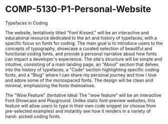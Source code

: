 # COMP-5130-P1-Personal-Website
Typefaces in Coding

The website, tentatively titled "Font Kissed," will be an interactive and educational 
resource dedicated to the art and history of typefaces, with a specific focus on fonts for 
coding. The main goal is to introduce users to the concepts of typography, showcase a 
curated selection of beautiful and functional coding fonts, and provide a personal narrative 
about how fonts can impact a developer's experience. The site's structure will be simple 
and intuitive, consisting of a main landing page, an "About" section that delves into the 
history of typefaces, a "Code" section highlighting specific coding fonts, and a "Blog" where 
I can share my personal journey and how I love and adore some of the monospaced fonts. 
The design will be clean and minimal, emphasizing the fonts themselves.

The "Wow Feature" (tentative idea)
The "wow feature" will be an interactive Font Showcase and Playground. Unlike static 
font-preview websites, this feature will allow users to type in their own code snippet (or 
choose from pre-selected examples) and instantly see how it renders in a variety of hand-
picked coding fonts.
